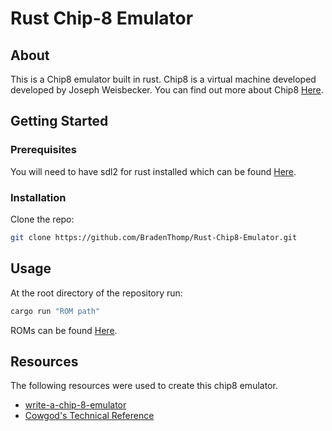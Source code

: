# Rust Chip-8 Emulator

## About
This is a Chip8 emulator built in rust. Chip8 is a virtual machine developed developed by Joseph Weisbecker.  You can find out more about Chip8 [Here](https://en.wikipedia.org/wiki/CHIP-8).

## Getting Started
### Prerequisites
You will need to have sdl2 for rust installed which can be found [Here](https://github.com/Rust-SDL2/rust-sdl2).

### Installation
Clone the repo:
```bash
git clone https://github.com/BradenThomp/Rust-Chip8-Emulator.git
```

## Usage 
At the root directory of the repository run:
```bash 
cargo run "ROM path"
```
ROMs can be found [Here](https://github.com/kripod/chip8-roms).

## Resources
The following resources were used to create this chip8 emulator.
* [write-a-chip-8-emulator](https://tobiasvl.github.io/blog/write-a-chip-8-emulator/)
* [Cowgod's Technical Reference](http://devernay.free.fr/hacks/chip8/C8TECH10.HTM)
